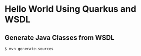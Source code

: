 # Hello World Using Quarkus and WSDL

## Generate Java Classes from WSDL
```
$ mvn generate-sources
```